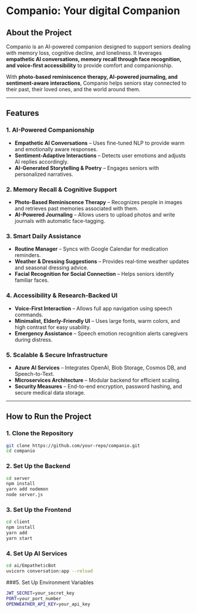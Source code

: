 # Companio: Your digital Companion 

## **About the Project**
Companio is an AI-powered companion designed to support seniors dealing with memory loss, cognitive decline, and loneliness. It leverages **empathetic AI conversations, memory recall through face recognition, and voice-first accessibility** to provide comfort and companionship. 

With **photo-based reminiscence therapy, AI-powered journaling, and sentiment-aware interactions**, Companio helps seniors stay connected to their past, their loved ones, and the world around them.

---

## **Features**
### **1. AI-Powered Companionship**
- **Empathetic AI Conversations** – Uses fine-tuned NLP to provide warm and emotionally aware responses.
- **Sentiment-Adaptive Interactions** – Detects user emotions and adjusts AI replies accordingly.
- **AI-Generated Storytelling & Poetry** – Engages seniors with personalized narratives.

### **2. Memory Recall & Cognitive Support**
- **Photo-Based Reminiscence Therapy** – Recognizes people in images and retrieves past memories associated with them.
- **AI-Powered Journaling** – Allows users to upload photos and write journals with automatic face-tagging.

### **3. Smart Daily Assistance**
- **Routine Manager** – Syncs with Google Calendar for medication reminders.
- **Weather & Dressing Suggestions** – Provides real-time weather updates and seasonal dressing advice.
- **Facial Recognition for Social Connection** – Helps seniors identify familiar faces.

### **4. Accessibility & Research-Backed UI**
- **Voice-First Interaction** – Allows full app navigation using speech commands.
- **Minimalist, Elderly-Friendly UI** – Uses large fonts, warm colors, and high contrast for easy usability.
- **Emergency Assistance** – Speech emotion recognition alerts caregivers during distress.

### **5. Scalable & Secure Infrastructure**
- **Azure AI Services** – Integrates OpenAI, Blob Storage, Cosmos DB, and Speech-to-Text.
- **Microservices Architecture** – Modular backend for efficient scaling.
- **Security Measures** – End-to-end encryption, password hashing, and secure medical data storage.


---

## **How to Run the Project**
### **1. Clone the Repository**
```sh
git clone https://github.com/your-repo/companio.git
cd companio
```
### 2. Set Up the Backend
```sh
cd server
npm install
yarn add nodemon
node server.js
```
### 3. Set Up the Frontend
```sh
cd client
npm install
yarn add
yarn start
```
### 4. Set Up AI Services
```sh
cd ai/EmpatheticBot
uvicorn conversation:app --reload
```

###5. Set Up Environment Variables
```sh
JWT_SECRET=your_secret_key
PORT=your_port_number
OPENWEATHER_API_KEY=your_api_key
```

